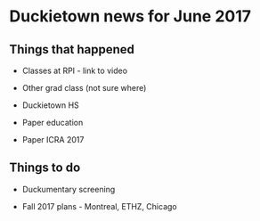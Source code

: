 # Duckietown news for June 2017

## Things that happened

* Classes at RPI - link to video

* Other grad class (not sure where)

* Duckietown HS

* Paper education

* Paper ICRA 2017

## Things to do

* Duckumentary screening

* Fall 2017 plans - Montreal, ETHZ, Chicago
